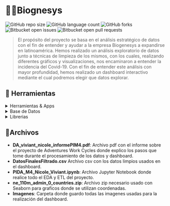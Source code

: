 # 🚴🏽Biognesys

![GitHub repo size](https://img.shields.io/github/repo-size/nikuvi/Biogenesys?style=for-the-badge)
![GitHub language count](https://img.shields.io/github/languages/count/nikuvi/Biogenesys?style=for-the-badge)
![GitHub forks](https://img.shields.io/github/forks/nikuvi/Biogenesys?style=for-the-badge)
![Bitbucket open issues](https://img.shields.io/bitbucket/issues/nikuvi/Biogenesys?style=for-the-badge)
![Bitbucket open pull requests](https://img.shields.io/bitbucket/pr-raw/nikuvi/Biogenesys?style=for-the-badge)

> El propósito del proyecto se basa en el análisis estratégico de datos con el fin de entender y ayudar a la empresa Biogenesys a expandirse en latinoamérica. 
> Hemos realizado un análisis exploratorio de datos junto a técnicas de limpieza de los mismos, con los cuales, realizando diferentes gráficos y visualizaciones, nos encaminaron a entender la incidencia del Covid-19.
> Con el fin de entender este análisis con mayor profundidad, hemos realizado un dashboard interactivo mediante el cual podremos elegir que datos explorar.


<!-- TechStack -->
## :space_invader: Herramientas

<details>
  <summary>Herramientas & Apps</summary>
  <ul>
    <img src="https://img.shields.io/badge/power_bi-F2C811?style=for-the-badge&logo=powerbi&logoColor=black"><a href="https://app.powerbi.com/"></a>
    <img src="https://img.shields.io/badge/Microsoft_Excel-217346?style=for-the-badge&logo=microsoft-excel&logoColor=white"><a href="https://excel.cloud.microsoft/"></a>
    <img src="https://img.shields.io/badge/Python-FFD43B?style=for-the-badge&logo=python&logoColor=blue"></a>
  </ul>
</details>

<details>
<summary>Base de Datos</summary>
  <ul>
    <img src="https://img.shields.io/badge/Microsoft_SQL_Server-CC2927?style=for-the-badge&logo=microsoft-sql-server&logoColor=white"><a href="https://www.microsoft.com/es-es/sql-server/sql-server-downloads"></a>
  </ul>
</details>

<details>
<summary>Librerias</summary>
  <ul>
    <img src="https://img.shields.io/badge/Numpy-777BB4?style=for-the-badge&logo=numpy&logoColor=white"/>
    <img src="https://img.shields.io/badge/Pandas-2C2D72?style=for-the-badge&logo=pandas&logoColor=white"/>
    <a **Seaborn**>
    <a **Matplotlib**>
  </ul>
</details>

## 📁Archivos

- **DA_viviant_nicole_informePIM4.pdf**: Archivo pdf con el informe sobre el proyecto de Adventures Work Cycles donde explico los pasos que tome durante el procesamiento de los datos y dashboard.
- **DatosFinalesFiltrado.csv** Archivo csv con los datos limpios usados en el dashboard.
- **PIDA_M4_Nicole_Viviant.ipynb**: Archivo Jupyter Notebook donde realice todo el EDA y ETL del proyecto.
- **ne_110m_admin_0_countries.zip**: Archivo zip necesario usado con Seaborn para graficos donde se utilizan coordenadas.
- **Imagenes**: Carpeta donde guardo todas las imagenes usadas para la realización del dashboard.
